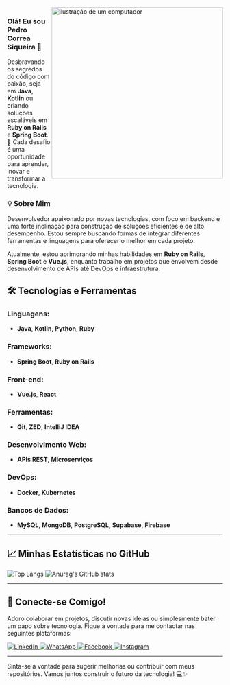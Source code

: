 <img src="https://raw.githubusercontent.com/MicaelliMedeiros/micaellimedeiros/master/image/computer-illustration.png" alt="ilustração de um computador" width="400px" align="right"/>

### Olá! Eu sou Pedro Correa Siqueira 👋 

Desbravando os segredos do código com paixão, seja em **Java**, **Kotlin** ou criando soluções escaláveis em **Ruby on Rails** e **Spring Boot**. 🚀 Cada desafio é uma oportunidade para aprender, inovar e transformar a tecnologia.

<p clear="right"/>

### 💡 Sobre Mim

Desenvolvedor apaixonado por novas tecnologias, com foco em backend e uma forte inclinação para construção de soluções eficientes e de alto desempenho. Estou sempre buscando formas de integrar diferentes ferramentas e linguagens para oferecer o melhor em cada projeto.

Atualmente, estou aprimorando minhas habilidades em **Ruby on Rails**, **Spring Boot** e **Vue.js**, enquanto trabalho em projetos que envolvem desde desenvolvimento de APIs até DevOps e infraestrutura.

## 🛠 Tecnologias e Ferramentas

### Linguagens:
- **Java**, **Kotlin**, **Python**, **Ruby**

### Frameworks:
- **Spring Boot**, **Ruby on Rails**

### Front-end:
- **Vue.js**, **React**

### Ferramentas:
- **Git**, **ZED**, **IntelliJ IDEA**

### Desenvolvimento Web:
- **APIs REST**, **Microserviços**

### DevOps:
- **Docker**, **Kubernetes**

### Bancos de Dados:
- **MySQL**, **MongoDB**, **PostgreSQL**, **Supabase**, **Firebase**

---

## 📈 Minhas Estatísticas no GitHub

![Top Langs](https://github-readme-stats.vercel.app/api/top-langs/?username=baku01&layout=compact&theme=radical)
![Anurag's GitHub stats](https://github-readme-stats.vercel.app/api?username=baku01&show_icons=true&theme=radical)

---

## 🤝 Conecte-se Comigo!

Adoro colaborar em projetos, discutir novas ideias ou simplesmente bater um papo sobre tecnologia. Fique à vontade para me contactar nas seguintes plataformas:

<p>
  <a href="https://www.linkedin.com/in/pedro-correa-siqueira-a89095275" title="LinkedIn">
    <img src="https://img.shields.io/badge/-LinkedIn-0e76a8?style=for-the-badge&logo=Linkedin&logoColor=white" alt="LinkedIn"/>
  </a>
  <a href="https://wa.me/5517992857329" title="WhatsApp">
    <img src="https://img.shields.io/badge/-WhatsApp-25d366?style=for-the-badge&logo=whatsapp&logoColor=white" alt="WhatsApp"/>
  </a>
  <a href="https://www.facebook.com/profile.php?id=100005350508195" title="Facebook">
    <img src="https://img.shields.io/badge/-Facebook-3b5998?style=for-the-badge&logo=facebook&logoColor=white" alt="Facebook"/>
  </a>
  <a href="https://www.instagram.com/pedro_0x80/" title="Instagram">
    <img src="https://img.shields.io/badge/-Instagram-E4405F?style=for-the-badge&logo=instagram&logoColor=white" alt="Instagram"/>
  </a>
</p>

---

Sinta-se à vontade para sugerir melhorias ou contribuir com meus repositórios. Vamos juntos construir o futuro da tecnologia! 💻✨
